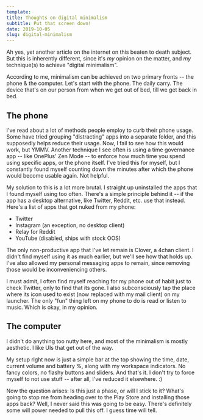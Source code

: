 ```yaml
---
template:
title: Thoughts on digital minimalism 
subtitle: Put that screen down!
date: 2019-10-05
slug: digital-minimalism
---
```


Ah yes, yet another article on the internet on this beaten to death
subject. But this is inherently different, since it's _my_ opinion on
the matter, and _my_ technique(s) to achieve "digital minimalism".

According to me, minimalism can be achieved on two primary fronts --
the phone & the computer. Let's start with the phone. The daily carry.
The device that's on our person from when we get out of bed, till we get
back in bed.

## The phone

I've read about a lot of methods people employ to curb their phone
usage. Some have tried grouping "distracting" apps into a separate
folder, and this supposedly helps reduce their usage. Now, I fail to see
how this would work, but YMMV. Another technique I see often is using
a time governance app -- like OnePlus' Zen Mode -- to enforce how much
time you spend using specific apps, or the phone itself. I've tried this
for myself, but I constantly found myself counting down the minutes
after which the phone would become usable again. Not helpful.

My solution to this is a lot more brutal. I straight up uninstalled the
apps that I found myself using too often. There's a simple principle
behind it -- if the app has a desktop alternative, like Twitter,
Reddit, etc. use that instead. Here's a list of apps that got nuked from
my phone:

* Twitter
* Instagram (an exception, no desktop client)
* Relay for Reddit
* YouTube (disabled, ships with stock OOS)

The only non-productive app that I've let remain is Clover, 
a 4chan client. I didn't find myself using it as much earlier, but we'll see how that 
holds up. I've also allowed my personal messaging apps to remain, since 
removing those would be inconveniencing others.

I must admit, I often find myself reaching for my phone out of habit
just to check Twitter, only to find that its gone. I also subconsciously
tap the place where its icon used to exist (now replaced with my mail
client) on my launcher. The only "fun" thing left on my phone to do is
read or listen to music. Which is okay, in my opinion.

## The computer

I didn't do anything too nutty here, and most of the minimalism is
mostly aesthetic. I like UIs that get out of the way. 

My setup right now is just a simple bar at the top showing the time,
date, current volume and battery %, along with my workspace indicators.
No fancy colors, no flashy buttons and sliders. And that's it. I don't
try to force myself to not use stuff -- after all, I've reduced it
elsewhere. :)

Now the question arises: Is this just a phase, or will I stick to it?
What's going to stop me from heading over to the Play Store and
installing those apps back? Well, I never said this was going to be
easy. There's definitely some will power needed to pull this off.
I guess time will tell.
